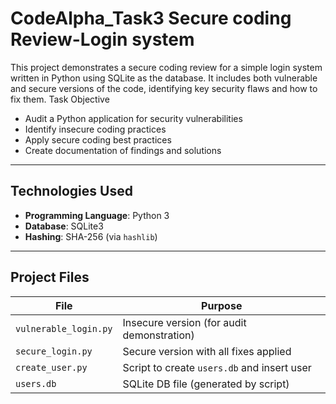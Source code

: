 # CodeAlpha_Task3 Secure coding Review-Login system
This project demonstrates a secure coding review for a simple login system written in Python using SQLite as the database. It includes both vulnerable and secure versions of the code, identifying key security flaws and how to fix them.
Task Objective

- Audit a Python application for security vulnerabilities
- Identify insecure coding practices 
- Apply secure coding best practices
- Create documentation of findings and solutions

---

##  Technologies Used

- **Programming Language**: Python 3
- **Database**: SQLite3
- **Hashing**: SHA-256 (via `hashlib`)

---

## Project Files

| File               | Purpose                                      |
|--------------------|----------------------------------------------|
| `vulnerable_login.py` | Insecure version (for audit demonstration) |
| `secure_login.py`     | Secure version with all fixes applied      |
| `create_user.py`      | Script to create `users.db` and insert user|
| `users.db`            | SQLite DB file (generated by script)       |
